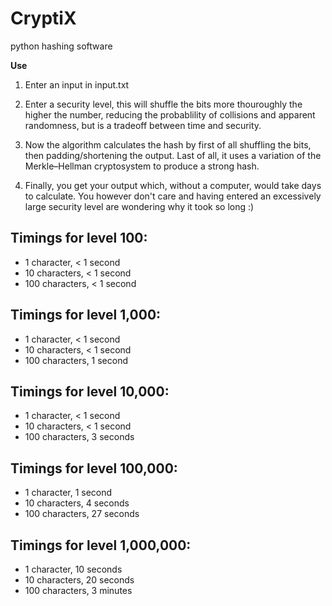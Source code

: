 # CryptiX
python hashing software


**Use**

1) Enter an input in input.txt
   
3) Enter a security level, this will shuffle the bits more thouroughly the higher the number, reducing the probablility of collisions and apparent randomness, but is a tradeoff between time and security.
   
4) Now the algorithm calculates the hash by first of all shuffling the bits, then padding/shortening the output. Last of all, it uses a variation of the Merkle–Hellman cryptosystem to produce a strong hash. 

5) Finally, you get your output which, without a computer, would take days to calculate. You however don't care and having entered an excessively large security level are wondering why it took so long :)

Timings for level 100:
 - 
 - 1 character, < 1 second
 - 10 characters, < 1 second
 - 100 characters, < 1 second

Timings for level 1,000:
-
 - 1 character, < 1 second
 - 10 characters, < 1 second
 - 100 characters, 1 second

Timings for level 10,000:
-
 - 1 character, < 1 second
 - 10 characters, < 1 second
 - 100 characters, 3 seconds

Timings for level 100,000:
-
 - 1 character, 1 second
 - 10 characters, 4 seconds
 - 100 characters, 27 seconds

Timings for level 1,000,000:
-
 - 1 character, 10 seconds
 - 10 characters, 20 seconds
 - 100 characters, 3 minutes




